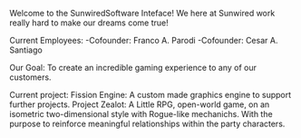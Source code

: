 Welcome to the SunwiredSoftware Inteface!
	We here at Sunwired work really hard to make our dreams
	come true!

Current Employees:
	-Cofounder: Franco A. Parodi
	-Cofounder: Cesar A. Santiago

Our Goal:
	To create an incredible gaming experience to any of our customers.

Current project:
	Fission Engine: A custom made graphics engine to support further projects.
	Project Zealot:	A Little RPG, open-world game, on an isometric two-dimensional
		style with Rogue-like mechanichs. With the purpose to reinforce 
		meaningful relationships within the party characters.

